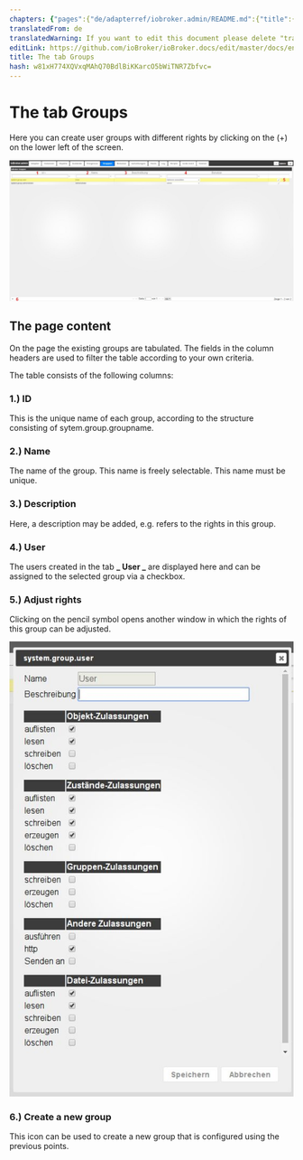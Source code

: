 ```yaml
---
chapters: {"pages":{"de/adapterref/iobroker.admin/README.md":{"title":{"de":"no title"},"content":"de/adapterref/iobroker.admin/README.md"},"de/adapterref/iobroker.admin/admin/tab-adapters.md":{"title":{"de":"Der Reiter Adapter"},"content":"de/adapterref/iobroker.admin/admin/tab-adapters.md"},"de/adapterref/iobroker.admin/admin/tab-instances.md":{"title":{"de":"Der Reiter Instanzen"},"content":"de/adapterref/iobroker.admin/admin/tab-instances.md"},"de/adapterref/iobroker.admin/admin/tab-objects.md":{"title":{"de":"Der Reiter Objekte"},"content":"de/adapterref/iobroker.admin/admin/tab-objects.md"},"de/adapterref/iobroker.admin/admin/tab-states.md":{"title":{"de":"Der Reiter Zustände"},"content":"de/adapterref/iobroker.admin/admin/tab-states.md"},"de/adapterref/iobroker.admin/admin/tab-groups.md":{"title":{"de":"Der Reiter Gruppen"},"content":"de/adapterref/iobroker.admin/admin/tab-groups.md"},"de/adapterref/iobroker.admin/admin/tab-users.md":{"title":{"de":"Der Reiter Benutzer"},"content":"de/adapterref/iobroker.admin/admin/tab-users.md"},"de/adapterref/iobroker.admin/admin/tab-events.md":{"title":{"de":"Der Reiter Ereignisse"},"content":"de/adapterref/iobroker.admin/admin/tab-events.md"},"de/adapterref/iobroker.admin/admin/tab-hosts.md":{"title":{"de":"Der Reiter Hosts"},"content":"de/adapterref/iobroker.admin/admin/tab-hosts.md"},"de/adapterref/iobroker.admin/admin/tab-enums.md":{"title":{"de":"Der Reiter Aufzählungen"},"content":"de/adapterref/iobroker.admin/admin/tab-enums.md"},"de/adapterref/iobroker.admin/admin/tab-log.md":{"title":{"de":"Der Reiter Log"},"content":"de/adapterref/iobroker.admin/admin/tab-log.md"},"de/adapterref/iobroker.admin/admin/tab-system.md":{"title":{"de":"Die Systemeinstellungen"},"content":"de/adapterref/iobroker.admin/admin/tab-system.md"}}}
translatedFrom: de
translatedWarning: If you want to edit this document please delete "translatedFrom" field, elsewise this document will be translated automatically again
editLink: https://github.com/ioBroker/ioBroker.docs/edit/master/docs/en/adapterref/iobroker.admin/tab-groups.md
title: The tab Groups
hash: w81xH774XQVxqMAhQ70BdlBiKKarcO5bWiTNR7Zbfvc=
---
```

# The tab Groups
Here you can create user groups with different rights by clicking on the (+) on the lower left of the screen.

![iobroker_adapter_admin_user_02](../../../de/adapterref/iobroker.admin/img/tab-groups_admin_User_02.jpg)

## The page content
On the page the existing groups are tabulated. The fields in the column headers are used to filter the table according to your own criteria.

The table consists of the following columns:

### **1.) ID**
This is the unique name of each group, according to the structure consisting of sytem.group.groupname.

### **2.) Name**
The name of the group. This name is freely selectable. This name must be unique.

### **3.) Description**
Here, a description may be added, e.g. refers to the rights in this group.

### **4.) User**
The users created in the tab **_ User _** are displayed here and can be assigned to the selected group via a checkbox.

### **5.) Adjust rights**
Clicking on the pencil symbol opens another window in which the rights of this group can be adjusted.

![iobroker_adapter_admin_user_rechte_01](../../../de/adapterref/iobroker.admin/img/tab-groups_User_Rechte_01.jpg)

### **6.) Create a new group**
This icon can be used to create a new group that is configured using the previous points.